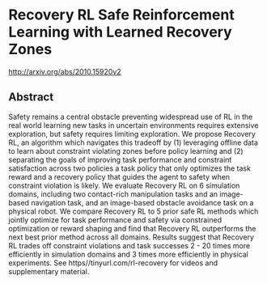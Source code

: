 # Recovery RL Safe Reinforcement Learning with Learned Recovery Zones
http://arxiv.org/abs/2010.15920v2
## Abstract
Safety remains a central obstacle preventing widespread use of RL in the real world learning new tasks in uncertain environments requires extensive exploration, but safety requires limiting exploration. We propose Recovery RL, an algorithm which navigates this tradeoff by (1) leveraging offline data to learn about constraint violating zones before policy learning and (2) separating the goals of improving task performance and constraint satisfaction across two policies a task policy that only optimizes the task reward and a recovery policy that guides the agent to safety when constraint violation is likely. We evaluate Recovery RL on 6 simulation domains, including two contact-rich manipulation tasks and an image-based navigation task, and an image-based obstacle avoidance task on a physical robot. We compare Recovery RL to 5 prior safe RL methods which jointly optimize for task performance and safety via constrained optimization or reward shaping and find that Recovery RL outperforms the next best prior method across all domains. Results suggest that Recovery RL trades off constraint violations and task successes 2 - 20 times more efficiently in simulation domains and 3 times more efficiently in physical experiments. See https//tinyurl.com/rl-recovery for videos and supplementary material.